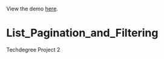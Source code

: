 View the demo <a href="https://dianavoz.github.io/list_pagination_and_filtering/" rel="nofollow">here</a>.

# List_Pagination_and_Filtering
 Techdegree Project 2


